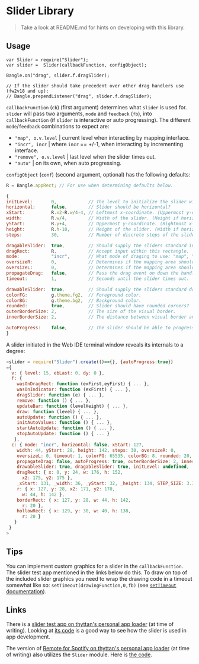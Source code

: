 Slider Library
==============

> Take a look at README.md for hints on developing with this library.

Usage
-----

```JS
var Slider = require("Slider");
var slider =  Slider(callbackFunction, configObject);

Bangle.on("drag", slider.f.dragSlider);

// If the slider should take precedent over other drag handlers use (fw2v18 and up):
// Bangle.prependListener("drag", slider.f.dragSlider);
```

`callbackFunction` (`cb`) (first argument) determines what `slider` is used for. `slider` will pass two arguments, `mode` and `feedback` (`fb`), into `callbackFunction` (if `slider` is interactive or auto progressing). The different `mode`/`feedback` combinations to expect are:
- `"map", o.v.level` | current level when interacting by mapping interface.
- `"incr", incr` | where `incr` == +/-1, when interacting by incrementing interface.
- `"remove", o.v.level` | last level when the slider times out.
- `"auto"` | on its own, when auto progressing.

`configObject` (`conf`) (second argument, optional) has the following defaults:

```js
R = Bangle.appRect; // For use when determining defaults below.

{
initLevel:       0,            // The level to initialize the slider with.
horizontal:      false,        // Slider should be horizontal?
xStart:          R.x2-R.w/4-4, // Leftmost x-coordinate. (Uppermost y-coordinate if horizontal)
width:           R.w/4,        // Width of the slider. (Height if horizontal)
yStart:          R.y+4,        // Uppermost y-coordinate. (Rightmost x-coordinate if horizontal)
height:          R.h-10,       // Height of the slider. (Width if horizontal)
steps:           30,           // Number of discrete steps of the slider.

dragableSlider:  true,         // Should supply the sliders standard interaction mechanisms?
dragRect:        R,            // Accept input within this rectangle.
mode:            "incr",       // What mode of draging to use: "map", "incr" or "mapincr".
oversizeR:       0,            // Determines if the mapping area should be extend outside the indicator (Right/Up).
oversizeL:       0,            // Determines if the mapping area should be extend outside the indicator (Left/Down).
propagateDrag:   false,        // Pass the drag event on down the handler chain?
timeout:         1,            // Seconds until the slider times out.

drawableSlider:  true,         // Should supply the sliders standard drawing mechanism?
colorFG:         g.theme.fg2,  // Foreground color.
colorBG:         g.theme.bg2,  // Background color.
rounded:         true,         // Slider should have rounded corners?
outerBorderSize: 2,            // The size of the visual border.
innerBorderSize: 2,            // The distance between visual border and the slider.

autoProgress:    false,        // The slider should be able to progress automatically?
}
```

A slider initiated in the Web IDE terminal window reveals its internals to a degree:
```js
>slider = require("Slider").create(()=>{}, {autoProgress:true})
={
  v: { level: 15, ebLast: 0, dy: 0 },
  f: {
    wasOnDragRect: function (exFirst,eyFirst) { ... },
    wasOnIndicator: function (exFirst) { ... },
    dragSlider: function (e) { ... },
    remove: function () { ... },
    updateBar: function (levelHeight) { ... },
    draw: function (level) { ... },
    autoUpdate: function () { ... },
    initAutoValues: function () { ... },
    startAutoUpdate: function () { ... },
    stopAutoUpdate: function () { ... }
   },
  c: { mode: "incr", horizontal: false, xStart: 127,
    width: 44, yStart: 28, height: 142, steps: 30, oversizeR: 0,
    oversizeL: 0, timeout: 1, colorFG: 65535, colorBG: 8, rounded: 20,
    propagateDrag: false, autoProgress: true, outerBorderSize: 2, innerBorderSize: 2,
    drawableSlider: true, dragableSlider: true, initLevel: undefined,
    dragRect: { x: 0, y: 24, w: 176, h: 152,
      x2: 175, y2: 175 },
    _xStart: 131, _width: 36, _yStart: 32, _height: 134, STEP_SIZE: 3.36666666666,
    r: { x: 127, y: 28, x2: 171, y2: 170,
      w: 44, h: 142 },
    borderRect: { x: 127, y: 28, w: 44, h: 142,
      r: 20 },
    hollowRect: { x: 129, y: 30, w: 40, h: 138,
      r: 20 }
   }
 }
>
```
Tips
----

You can implement custom graphics for a slider in the `callbackFunction`. The slider test app mentioned in the links below do this. To draw on top of the included slider graphics you need to wrap the drawing code in a timeout somewhat like so: `setTimeout(drawingFunction,0,fb)` (see [`setTimeout` documentation](https://www.espruino.com/Reference#l__global_setTimeout)).

Links
-----

There is a [slider test app on thyttan's personal app loader](https://thyttan.github.io/BangleApps/?q=slidertest) (at time of writing). Looking at [its code](https://github.com/thyttan/BangleApps/blob/ui-slider-lib/apps/slidertest/app.js) is a good way to see how the slider is used in app development.

The version of [Remote for Spotify on thyttan's personal app loader](https://thyttan.github.io/BangleApps/?q=spotrem) (at time of writing) also utilizes the `Slider` module. Here is [the code](https://github.com/thyttan/BangleApps/blob/ui-slider-lib/apps/spotrem/app.js).
